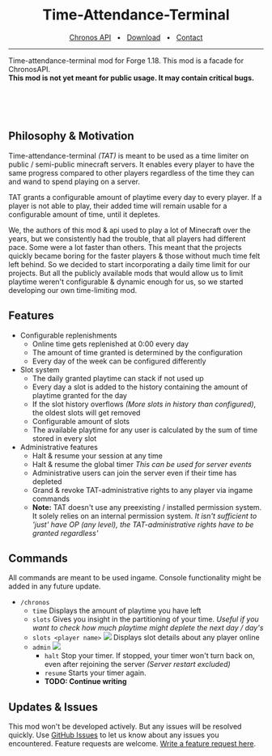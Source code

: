 <div align="center">
    <h1>Time-Attendance-Terminal</h1>
    <a href="https://github.com/prisma/prisma-examples/">Chronos API</a>
    <span>&nbsp;&nbsp;•&nbsp;&nbsp;</span>
    <a href="https://www.prisma.io/docs/getting-started/quickstart">Download</a>
    <span>&nbsp;&nbsp;•&nbsp;&nbsp;</span>
    <a href="https://www.prisma.io/">Contact</a>
    <br />
    <hr />
</div>

Time-attendance-terminal mod for Forge 1.18. This mod is a facade for ChronosAPI.<br>
**This mod is not yet meant for public usage. It may contain critical bugs.**

<br>
<br>
<br>


## Philosophy & Motivation
Time-attendance-terminal *(TAT)* is meant to be used as a time limiter on public / semi-public minecraft servers. 
It enables every player to have the same progress compared to other players regardless of the time they can 
and wand to spend playing on a server.

TAT grants a configurable amount of playtime every day to every player. If a player is not able to play, their added time
will remain usable for a configurable amount of time, until it depletes. 

We, the authors of this mod & api used to play a lot of Minecraft over the years, but we consistently had the trouble,
that all players had different pace. Some were a lot faster than others. This meant that the projects quickly became 
boring for the faster players & those without much time felt left behind. So we decided to start incorporating a daily
time limit for our projects. But all the publicly available mods that would allow us to limit playtime weren't 
configurable & dynamic enough for us, so we started developing our own time-limiting mod.

## Features
- Configurable replenishments
  - Online time gets replenished at 0:00 every day
  - The amount of time granted is determined by the configuration
  - Every day of the week can be configured differently
- Slot system
  - The daily granted playtime can stack if not used up
  - Every day a slot is added to the history containing the amount of playtime granted for the day
  - If the slot history overflows *(More slots in history than configured)*, the oldest slots will get removed
  - Configurable amount of slots
  - The available playtime for any user is calculated by the sum of time stored in every slot
- Administrative features
  - Halt & resume your session at any time
  - Halt & resume the global timer *This can be used for server events*
  - Administrative users can join the server even if their time has depleted
  - Grand & revoke TAT-administrative rights to any player via ingame commands
  - **Note:** TAT doesn't use any preexisting / installed permission system. It solely relies on an internal permission system. *It isn't sufficient to 'just' have OP (any level), the TAT-administrative rights have to  be granted regardless'*

    
## Commands
All commands are meant to be used ingame. Console functionality might be added in any future update.
- `/chronos`
  - `time` Displays the amount of playtime you have left
  - `slots` Gives you insight in the partitioning of your time. *Useful if you want to check how much playtime might deplete the next day / day's*
  - `slots <player name>` ![](https://img.shields.io/badge/Type-admin-red)  Displays slot details about any player online
  - `admin` ![](https://img.shields.io/badge/Type-admin-red)
    - `halt` Stop your timer. If stopped, your timer won't turn back on, even after rejoining the server *(Server restart excluded)*
    - `resume` Starts your timer again. 
    - **TODO: Continue writing** 

## Updates & Issues
This mod won't be developed actively. But any issues will be resolved quickly. 
Use [GitHub Issues](https://github.com/christian-bernstein/time-attendance-terminal/issues) to let us know about any issues you encountered.
Feature requests are welcome. [Write a feature request here](https://github.com/users/christian-bernstein/projects/3). 
